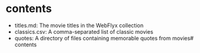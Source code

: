  # contents

 * titles.md: The movie titles in the WebFlyx collection
 * classics.csv: A comma-separated list of classic movies
 * quotes: A directory of files containing memorable quotes from movies# contents
